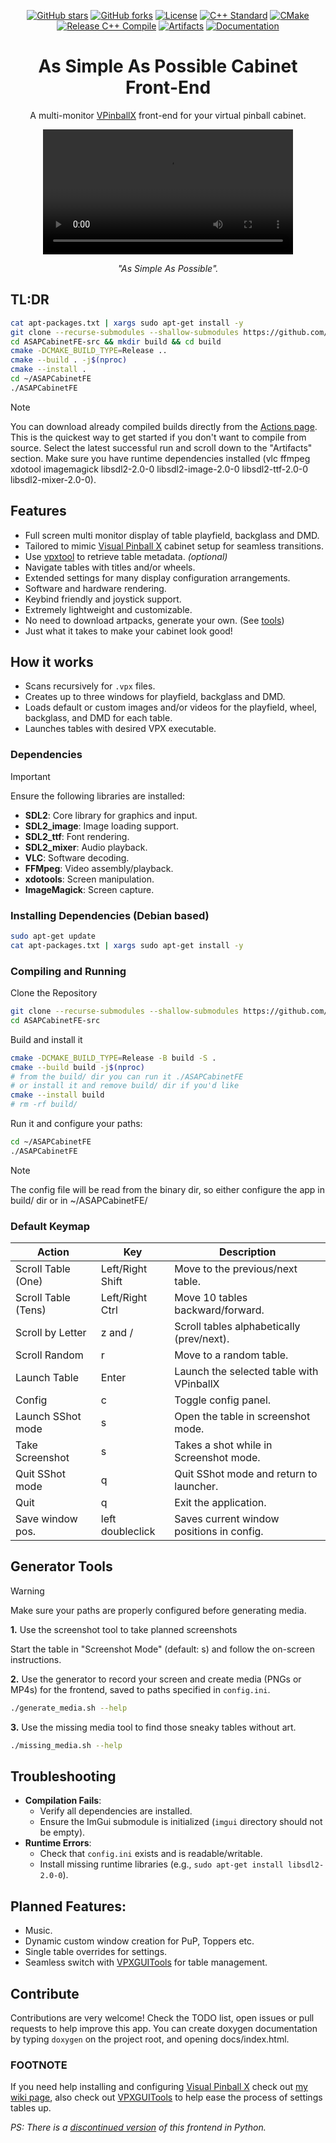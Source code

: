 <div align="center">
  
[![GitHub stars](https://img.shields.io/github/stars/surtarso/ASAPCabinetFE.svg?style=social)](https://github.com/surtarso/ASAPCabinetFE/stargazers)
[![GitHub forks](https://img.shields.io/github/forks/surtarso/ASAPCabinetFE.svg?style=social)](https://github.com/surtarso/ASAPCabinetFE/network/members)
[![License](https://img.shields.io/github/license/surtarso/ASAPCabinetFE.svg)](https://github.com/surtarso/ASAPCabinetFE/blob/main/LICENSE)
[![C++ Standard](https://img.shields.io/badge/C++-17-blue.svg?logo=c%2B%2B&logoColor=white)](https://en.cppreference.com/w/cpp/17)
[![CMake](https://img.shields.io/badge/CMake-3.x-orange?logo=cmake&logoColor=white)](https://cmake.org/)
[![Release C++ Compile](https://github.com/surtarso/ASAPCabinetFE/actions/workflows/compile_release.yml/badge.svg?branch=main)](https://github.com/surtarso/ASAPCabinetFE/actions/workflows/compile_release.yml)
[![Artifacts](https://img.shields.io/badge/Artifacts-Releases-lightgrey)](https://github.com/surtarso/ASAPCabinetFE/actions)
[![Documentation](https://img.shields.io/badge/Docs-Doxygen-blueviolet)](https://surtarso.github.io/ASAPCabinetFE/)

</div>

<h1 align="center">As Simple As Possible Cabinet Front-End</h1>

<p align="center">A multi-monitor <a href="https://github.com/vpinball/vpinball">VPinballX</a> front-end for your virtual pinball cabinet.</p>

<div align="center">
  <video src="https://github.com/user-attachments/assets/019e4170-94f2-464c-9209-4754ba87a029" width="400" />
</div>

<p align="center"><i>"As Simple As Possible".</i></p>

## TL:DR
```sh
cat apt-packages.txt | xargs sudo apt-get install -y
git clone --recurse-submodules --shallow-submodules https://github.com/surtarso/ASAPCabinetFE.git ASAPCabinetFE-src
cd ASAPCabinetFE-src && mkdir build && cd build
cmake -DCMAKE_BUILD_TYPE=Release ..
cmake --build . -j$(nproc)
cmake --install .
cd ~/ASAPCabinetFE
./ASAPCabinetFE
```

> [!NOTE]
> You can download already compiled builds directly from the [Actions page](https://github.com/surtarso/ASAPCabinetFE/actions).
> This is the quickest way to get started if you don't want to compile from source.
> Select the latest successful run and scroll down to the "Artifacts" section.
> Make sure you have runtime dependencies installed (vlc ffmpeg xdotool imagemagick libsdl2-2.0-0 libsdl2-image-2.0-0 libsdl2-ttf-2.0-0 libsdl2-mixer-2.0-0).

## Features
- Full screen multi monitor display of table playfield, backglass and DMD.
- Tailored to mimic [Visual Pinball X](https://github.com/vpinball/vpinball) cabinet setup for seamless transitions.
- Use [vpxtool](https://github.com/francisdb/vpxtool) to retrieve table metadata. _(optional)_
- Navigate tables with titles and/or wheels.
- Extended settings for many display configuration arrangements.
- Software and hardware rendering.
- Keybind friendly and joystick support.
- Extremely lightweight and customizable.
- No need to download artpacks, generate your own. (See [tools](#generator-tools))
- Just what it takes to make your cabinet look good!

## How it works
- Scans recursively for `.vpx` files.
- Creates up to three windows for playfield, backglass and DMD.
- Loads default or custom images and/or videos for the playfield, wheel, backglass, and DMD for each table.
- Launches tables with desired VPX executable.

### Dependencies
> [!IMPORTANT]
> Ensure the following libraries are installed:
> - **SDL2**: Core library for graphics and input.
> - **SDL2_image**: Image loading support.
> - **SDL2_ttf**: Font rendering.
> - **SDL2_mixer**: Audio playback.
> - **VLC**: Software decoding.
> - **FFMpeg**: Video assembly/playback.
> - **xdotools**: Screen manipulation.
> - **ImageMagick**: Screen capture.

### Installing Dependencies (Debian based)
```sh
sudo apt-get update
cat apt-packages.txt | xargs sudo apt-get install -y
```

### Compiling and Running

Clone the Repository
```sh
git clone --recurse-submodules --shallow-submodules https://github.com/surtarso/ASAPCabinetFE.git ASAPCabinetFE-src
cd ASAPCabinetFE-src
```

Build and install it
```sh
cmake -DCMAKE_BUILD_TYPE=Release -B build -S .
cmake --build build -j$(nproc)
# from the build/ dir you can run it ./ASAPCabinetFE
# or install it and remove build/ dir if you'd like
cmake --install build
# rm -rf build/
```

Run it and configure your paths:
```sh
cd ~/ASAPCabinetFE
./ASAPCabinetFE
```

> [!NOTE]
> The config file will be read from the binary dir, so either configure the app in build/ dir or in ~/ASAPCabinetFE/


### Default Keymap
| Action             |        Key       | Description                               |
|--------------------|------------------|-------------------------------------------|
| Scroll Table (One) | Left/Right Shift | Move to the previous/next table.          |
| Scroll Table (Tens)| Left/Right Ctrl  | Move 10 tables backward/forward.          |
| Scroll by Letter   | z and /          | Scroll tables alphabetically (prev/next). |
| Scroll Random      | r                | Move to a random table.                   |
| Launch Table       | Enter            | Launch the selected table with VPinballX  |
| Config             | c                | Toggle config panel.                      |
| Launch SShot mode  | s                | Open the table in screenshot mode.        |
| Take Screenshot    | s                | Takes a shot while in Screenshot mode.    |
| Quit SShot mode    | q                | Quit SShot mode and return to launcher.   |
| Quit               | q                | Exit the application.                     |
| Save window pos.   | left doubleclick | Saves current window positions in config. |

## Generator Tools
> [!WARNING]
> Make sure your paths are properly configured before generating media.

**1.** Use the screenshot tool to take planned screenshots

Start the table in "Screenshot Mode" (default: s) and follow the on-screen instructions.

**2.** Use the generator to record your screen and create media (PNGs or MP4s) for the frontend, saved to paths specified in `config.ini`.
```sh
./generate_media.sh --help
```

**3.** Use the missing media tool to find those sneaky tables without art.
```sh
./missing_media.sh --help
```

## Troubleshooting
- **Compilation Fails**:
  - Verify all dependencies are installed.
  - Ensure the ImGui submodule is initialized (`imgui` directory should not be empty).
- **Runtime Errors**:
  - Check that `config.ini` exists and is readable/writable.
  - Install missing runtime libraries (e.g., `sudo apt-get install libsdl2-2.0-0`).

## Planned Features:
- Music.
- Dynamic custom window creation for PuP, Toppers etc.
- Single table overrides for settings.
- Seamless switch with [VPXGUITools](https://github.com/surtarso/vpx-gui-tools) for table management.

## Contribute
Contributions are very welcome! Check the TODO list, open issues or pull requests to help improve this app.
You can create doxygen documentation by typing `doxygen` on the project root, and opening docs/index.html.

### FOOTNOTE
If you need help installing and configuring [Visual Pinball X](https://github.com/vpinball/vpinball) check out [my wiki page](https://github.com/surtarso/vpx-gui-tools/wiki/Visual-Pinball-X-on-Debian-Linux), also check out [VPXGUITools](https://github.com/surtarso/vpx-gui-tools/) to help ease the process of settings tables up.

_PS: There is a [discontinued version](https://github.com/surtarso/asap-cabinet-fe) of this frontend in Python._
